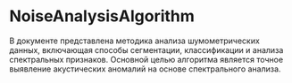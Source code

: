 # NoiseAnalysisAlgorithm
В документе представлена методика анализа шумометрических данных, включающая способы сегментации, классификации и анализа спектральных признаков. Основной целью алгоритма является точное выявление акустических аномалий на основе спектрального анализа.

